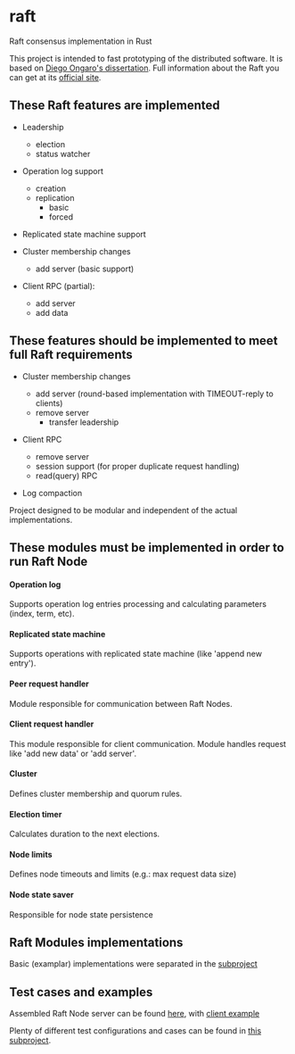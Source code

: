 # raft
Raft consensus implementation in Rust


This project is intended to fast prototyping of the distributed software. It is based on [Diego Ongaro's dissertation](../master/doc/raft_dissertation.pdf).
Full information about the Raft you can get at its [official site](https://raft.github.io/).

## These Raft features are implemented

- Leadership
  + election
  + status watcher 
  
- Operation log support
  + creation
  + replication
    * basic
    * forced

- Replicated state machine support

- Cluster membership changes 
  + add server (basic support)
  
- Client RPC (partial):
  + add server
  + add data
  
  
## These features should be implemented to meet full Raft requirements

- Cluster membership changes
  + add server (round-based implementation with TIMEOUT-reply to clients)
  + remove server
    * transfer leadership

- Client RPC
  + remove server
  + session support (for proper duplicate request handling)
  + read(query) RPC
  
- Log compaction


Project designed to be modular and independent of the actual implementations.

## These modules must be implemented in order to run Raft Node

#### Operation log
  Supports operation log entries processing and calculating parameters (index, term, etc).
#### Replicated state machine
  Supports operations with replicated state machine (like 'append new entry').
#### Peer request handler
  Module responsible for communication between Raft Nodes.
#### Client request handler
  This module responsible for client communication. Module handles request like 'add new data' or 'add server'.
#### Cluster
  Defines cluster membership and quorum rules.
#### Election timer
  Calculates duration to the next elections.
#### Node limits
  Defines node timeouts and limits (e.g.: max request data size)
#### Node state saver
  Responsible for node state persistence

## Raft Modules implementations

Basic (examplar) implementations were separated in the [subproject](../master/raft-modules)

## Test cases and examples
Assembled Raft Node server can be found [here](../master/tests/node), with [client example](../master/tests/client)

Plenty of different test configurations and cases can be found in [this subproject](../master/tests/cases).
